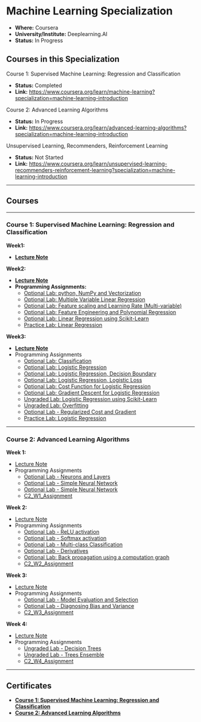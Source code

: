 # Machine Learning Specialization

* **Where:** Coursera
* **University/Institute:** Deeplearning.AI
* **Status:** In Progress

## Courses in this Specialization

Course 1: Supervised Machine Learning: Regression and Classification

* **Status:** Completed
* **Link:** <https://www.coursera.org/learn/machine-learning?specialization=machine-learning-introduction>

Course 2: Advanced Learning Algorithms

* **Status:** In Progress
* **Link:** <https://www.coursera.org/learn/advanced-learning-algorithms?specialization=machine-learning-introduction>

Unsupervised Learning, Recommenders, Reinforcement Learning

* **Status:** Not Started
* **Link:** <https://www.coursera.org/learn/unsupervised-learning-recommenders-reinforcement-learning?specialization=machine-learning-introduction>

---

## Courses

---

### **Course 1: Supervised Machine Learning: Regression and Classification**

**Week1:**

* [**Lecture Note**](Course1/Week1/lecture_note.md)

**Week2:**

* [**Lecture Note**](Course1/Week2/lecture_note.md)
* **Programming Assignments:**
  * [Optional Lab: python, NumPy and Vectorization](Course1/Week2/C1_W2_Lab01_Python_Numpy_Vectorization_Soln.ipynb)
  * [Optional Lab: Multiple Variable Linear Regression](Course1/Week2/C1_W2_Lab02_Multiple_Variable_Soln.ipynb)
  * [Optional Lab: Feature scaling and Learning Rate (Multi-variable)](Course1/Week2/C1_W2_Lab03_Feature_Scaling_and_Learning_Rate_Soln.ipynb)
  * [Optional Lab: Feature Engineering and Polynomial Regression](Course1/Week2/C1_W2_Lab04_FeatEng_PolyReg_Soln.ipynb)
  * [Optional Lab: Linear Regression using Scikit-Learn](Course1/Week2/C1_W2_Lab05_Sklearn_GD_Soln.ipynb)
  * [Practice Lab: Linear Regression](Course1/Week2/C1_W2_Linear_Regression.ipynb)

**Week3:**

* [**Lecture Note**](Course1/Week3/lecture_note.md)
* Programming Assignments
  * [Optional Lab: Classification](Course1/Week3/C1_W3_Lab01_Classification_Soln.ipynb)
  * [Optional Lab: Logistic Regression](Course1/Week3/C1_W3_Lab02_Sigmoid_function_Soln.ipynb)
  * [Optional Lab: Logistic Regression, Decision Boundary](Course1/Week3/C1_W3_Lab03_Decision_Boundary_Soln.ipynb)
  * [Optional Lab: Logistic Regression, Logistic Loss](Course1/Week3/C1_W3_Lab04_LogisticLoss_Soln.ipynb)
  * [Optional Lab: Cost Function for Logistic Regression](Course1/Week3/C1_W3_Lab05_Cost_Function_Soln.ipynb)
  * [Optional Lab: Gradient Descent for Logistic Regression](Course1/Week3/C1_W3_Lab06_Gradient_Descent_Soln.ipynb)
  * [Ungraded Lab: Logistic Regression using Scikit-Learn](Course1/Week3//C1_W3_Lab07_Scikit_Learn_Soln.ipynb)
  * [Ungraded Lab: Overfitting](Course1/Week3/C1_W3_Lab08_Overfitting_Soln.ipynb)
  * [Optional Lab - Regularized Cost and Gradient](Course1/Week3/C1_W3_Lab09_Regularization_Soln.ipynb)
  * [Practice Lab: Logistic Regression](Course1/Week3/C1_W3_Logistic_Regression.ipynb)

---

### **Course 2: Advanced Learning Algorithms**

**Week 1:**

* [Lecture Note](Course2/Week1/lecture_note.ipynb)
* Programming Assignments
  * [Optional Lab - Neurons and Layers](Course2/Week1/C2_W1_Lab01_Neurons_and_Layers.ipynb)
  * [Optional Lab - Simple Neural Network](Course2/Week1/C2_W1_Lab02_CoffeeRoasting_TF.ipynb)
  * [Optional Lab - Simple Neural Network](Course2/Week1/C2_W1_Lab03_CoffeeRoasting_Numpy.ipynb)
  * [C2_W1_Assignment](Course2/Week1/C2_W1_Assignment.ipynb)

**Week 2:**

* [Lecture Note](Course2/Week2/lecture_note.ipynb)
* Programming Assignments
  * [Optional Lab - ReLU activation](Course2/Week2/C2_W2_Relu.ipynb)
  * [Optional Lab - Softmax activation](Course2/Week2/C2_W2_SoftMax.ipynb)
  * [Optional Lab - Multi-class Classification](/Course2/Week2/C2_W2_Multiclass_TF.ipynb)
  * [Optional Lab - Derivatives](/Course2/Week2/C2_W2_Derivatives.ipynb)
  * [Optional Lab: Back propagation using a computation graph](/Course2/Week2/C2_W2_Backprop.ipynb)
  * [C2_W2_Assignment](/Course2/Week2/C2_W2_Assignment.ipynb)

**Week 3:**

* [Lecture Note](Course2/Week3/lecture_note.ipynb)
* Programming Assignments
  * [Optional Lab - Model Evaluation and Selection](/Course2/Week3/C2W3_Lab_01_Model_Evaluation_and_Selection.ipynb)
  * [Optional Lab - Diagnosing Bias and Variance](/Course2/Week3/C2W3_Lab_02_Diagnosing_Bias_and_Variance.ipynb)
  * [C2_W3_Assignment](/Course2/Week3/C2_W3_Assignment.ipynb)
  
**Week 4:**

* [Lecture Note](Course2/Week4/lecture_note.ipynb)
* Programming Assignments
  * [Ungraded Lab - Decision Trees](/Course2/Week4/C2_W4_Lab_01_Decision_Trees.ipynb)
  * [Ungraded Lab - Trees Ensemble](/Course2/Week4/C2_W4_Lab_02_Tree_Ensemble.ipynb)
  * [C2_W4_Assignment](/Course2/Week4/C2_W4_Decision_Tree_with_Markdown.ipynb)

---

## Certificates

* [**Course 1: Supervised Machine Learning: Regression and Classification**](https://coursera.org/share/ea0f566cd6d30c9494c8bd423d380b01)
* [**Course 2: Advanced Learning Algorithms**](https://coursera.org/share/38bfdec1a987d7c665ae10b2ede6c9a3)

